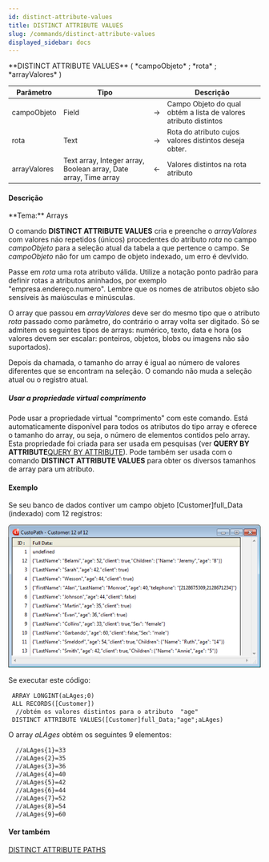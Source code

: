 ```yaml
---
id: distinct-attribute-values
title: DISTINCT ATTRIBUTE VALUES
slug: /commands/distinct-attribute-values
displayed_sidebar: docs
---
```


<!--REF #_command_.DISTINCT ATTRIBUTE VALUES.Syntax-->**DISTINCT ATTRIBUTE VALUES** ( *campoObjeto* ; *rota* ; *arrayValores* )<!-- END REF-->
<!--REF #_command_.DISTINCT ATTRIBUTE VALUES.Params-->
| Parâmetro | Tipo |  | Descrição |
| --- | --- | --- | --- |
| campoObjeto | Field | &rarr; | Campo Objeto do qual obtém a lista de valores atributo distintos |
| rota | Text | &rarr; | Rota do atributo cujos valores distintos deseja obter. |
| arrayValores | Text array, Integer array, Boolean array, Date array, Time array | &larr; | Valores distintos na rota atributo |

<!-- END REF-->

#### Descrição 

<!--REF #_command_.DISTINCT ATTRIBUTE VALUES.Summary-->**Tema:** Arrays

O comando **DISTINCT ATTRIBUTE VALUES** cria e preenche o *arrayValores* com valores náo repetidos (únicos) procedentes do atributo *rota* no campo *campoObjeto* para a seleção atual da tabela a que pertence o campo.<!-- END REF--> Se *campoObjeto* não for um campo de objeto indexado, um erro é devlvido.

Passe em *rota* uma rota atributo válida. Utilize a notação ponto padrão para definir rotas a atributos aninhados, por exemplo "empresa.endereço.numero". Lembre que os nomes de atributos objeto são sensíveis às maiúsculas e minúsculas.

O array que passou em *arrayValores* deve ser do mesmo tipo que o atributo *rota* passado como parâmetro, do contrário o array volta ser digitado. Só se admitem os seguintes tipos de arrays: numérico, texto, data e hora (os valores devem ser escalar: ponteiros, objetos, blobs ou imagens não são suportados).

Depois da chamada, o tamanho do array é igual ao número de valores diferentes que se encontram na seleção. O comando não muda a seleção atual ou o registro atual.

##### Usar a propriedade virtual comprimento 

Pode usar a propriedade virtual "comprimento" com este comando. Está automaticamente disponível para todos os atributos do tipo array e oferece o tamanho do array, ou seja, o número de elementos contidos pelo array. Esta propriedade foi criada para ser usada em pesquisas (ver **QUERY BY ATTRIBUTE**[QUERY BY ATTRIBUTE](query-by-attribute.md)). Pode também ser usada com o comando **DISTINCT ATTRIBUTE VALUES** para obter os diversos tamanhos de array para um atributo.

#### Exemplo 

Se seu banco de dados contiver um campo objeto \[Customer\]full\_Data (indexado) com 12 registros:

![](../assets/en/commands/pict2897927.en.png)

Se executar este código:

```4d
 ARRAY LONGINT(aLAges;0)
 ALL RECORDS([Customer])
  //obtém os valores distintos para o atributo  "age"
 DISTINCT ATTRIBUTE VALUES([Customer]full_Data;"age";aLAges)
```

O array *aLAges* obtém os seguintes 9 elementos:

```4d
  //aLAges{1}=33
  //aLAges{2}=35
  //aLAges{3}=36
  //aLAges{4}=40
  //aLAges{5}=42
  //aLAges{6}=44
  //aLAges{7}=52
  //aLAges{8}=54
  //aLAges{9}=60
```

#### Ver também 

  
[DISTINCT ATTRIBUTE PATHS](distinct-attribute-paths.md)  